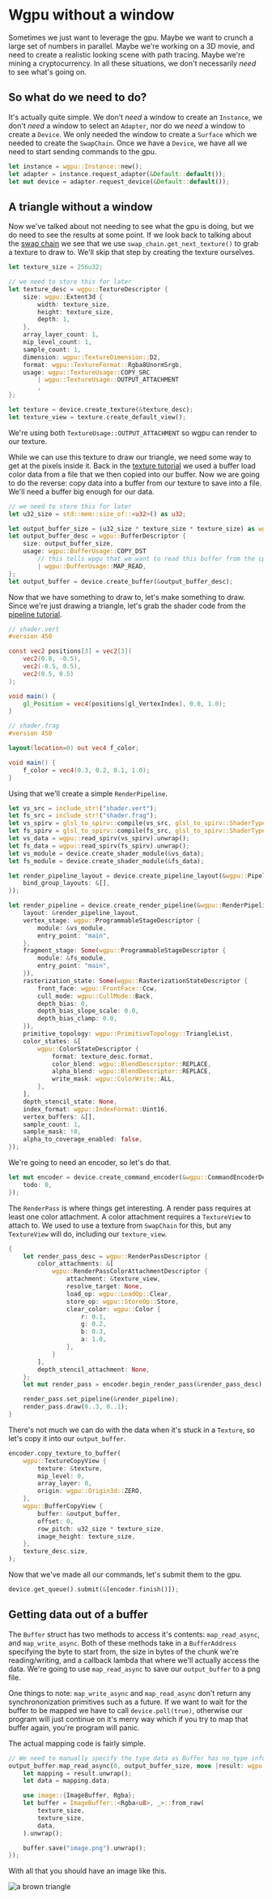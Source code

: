 # Wgpu without a window

Sometimes we just want to leverage the gpu. Maybe we want to crunch a large set of numbers in parallel. Maybe we're working on a 3D movie, and need to create a realistic looking scene with path tracing. Maybe we're mining a cryptocurrency. In all these situations, we don't necessarily *need* to see what's going on.

## So what do we need to do?

It's actually quite simple. We don't *need* a window to create an `Instance`, we don't *need* a window to select an `Adapter`, nor do we *need* a window to create a `Device`. We only needed the window to create a `Surface` which we needed to create the `SwapChain`. Once we have a `Device`, we have all we need to start sending commands to the gpu.

```rust
let instance = wgpu::Instance::new();
let adapter = instance.request_adapter(&Default::default());
let mut device = adapter.request_device(&Default::default());
```

## A triangle without a window

Now we've talked about not needing to see what the gpu is doing, but we do need to see the results at some point. If we look back to talking about the [swap chain](/beginner/tutorial2-swapchain/#render) we see that we use `swap_chain.get_next_texture()` to grab a texture to draw to. We'll skip that step by creating the texture ourselves.

```rust
let texture_size = 256u32;

// we need to store this for later
let texture_desc = wgpu::TextureDescriptor {
    size: wgpu::Extent3d {
        width: texture_size,
        height: texture_size,
        depth: 1,
    },
    array_layer_count: 1,
    mip_level_count: 1,
    sample_count: 1,
    dimension: wgpu::TextureDimension::D2,
    format: wgpu::TextureFormat::Rgba8UnormSrgb,
    usage: wgpu::TextureUsage::COPY_SRC 
        | wgpu::TextureUsage::OUTPUT_ATTACHMENT
        ,
};

let texture = device.create_texture(&texture_desc);
let texture_view = texture.create_default_view();
```

We're using both `TextureUsage::OUTPUT_ATTACHMENT` so wgpu can render to our texture.

While we can use this texture to draw our triangle, we need some way to get at the pixels inside it. Back in the [texture tutorial](/beginner/tutorial5-textures/) we used a buffer load color data from a file that we then copied into our buffer. Now we are going to do the reverse: copy data into a buffer from our texture to save into a file. We'll need a buffer big enough for our data.

```rust
// we need to store this for later
let u32_size = std::mem::size_of::<u32>() as u32;

let output_buffer_size = (u32_size * texture_size * texture_size) as wgpu::BufferAddress;
let output_buffer_desc = wgpu::BufferDescriptor {
    size: output_buffer_size,
    usage: wgpu::BufferUsage::COPY_DST 
        // this tells wpgu that we want to read this buffer from the cpu
        | wgpu::BufferUsage::MAP_READ,
};
let output_buffer = device.create_buffer(&output_buffer_desc);
```

Now that we have something to draw to, let's make something to draw. Since we're just drawing a triangle, let's grab the shader code from the [pipeline tutorial](/beginner/tutorial3-pipeline/#writing-the-shaders).

```glsl
// shader.vert
#version 450

const vec2 positions[3] = vec2[3](
    vec2(0.0, -0.5),
    vec2(-0.5, 0.5),
    vec2(0.5, 0.5)
);

void main() {
    gl_Position = vec4(positions[gl_VertexIndex], 0.0, 1.0);
}
```

```glsl
// shader.frag
#version 450

layout(location=0) out vec4 f_color;

void main() {
    f_color = vec4(0.3, 0.2, 0.1, 1.0);
}
```

Using that we'll create a simple `RenderPipeline`.

```rust
let vs_src = include_str!("shader.vert");
let fs_src = include_str!("shader.frag");
let vs_spirv = glsl_to_spirv::compile(vs_src, glsl_to_spirv::ShaderType::Vertex).unwrap();
let fs_spirv = glsl_to_spirv::compile(fs_src, glsl_to_spirv::ShaderType::Fragment).unwrap();
let vs_data = wgpu::read_spirv(vs_spirv).unwrap();
let fs_data = wgpu::read_spirv(fs_spirv).unwrap();
let vs_module = device.create_shader_module(&vs_data);
let fs_module = device.create_shader_module(&fs_data);

let render_pipeline_layout = device.create_pipeline_layout(&wgpu::PipelineLayoutDescriptor {
    bind_group_layouts: &[],
});

let render_pipeline = device.create_render_pipeline(&wgpu::RenderPipelineDescriptor {
    layout: &render_pipeline_layout,
    vertex_stage: wgpu::ProgrammableStageDescriptor {
        module: &vs_module,
        entry_point: "main",
    },
    fragment_stage: Some(wgpu::ProgrammableStageDescriptor {
        module: &fs_module,
        entry_point: "main",
    }),
    rasterization_state: Some(wgpu::RasterizationStateDescriptor {
        front_face: wgpu::FrontFace::Ccw,
        cull_mode: wgpu::CullMode::Back,
        depth_bias: 0,
        depth_bias_slope_scale: 0.0,
        depth_bias_clamp: 0.0,
    }),
    primitive_topology: wgpu::PrimitiveTopology::TriangleList,
    color_states: &[
        wgpu::ColorStateDescriptor {
            format: texture_desc.format,
            color_blend: wgpu::BlendDescriptor::REPLACE,
            alpha_blend: wgpu::BlendDescriptor::REPLACE,
            write_mask: wgpu::ColorWrite::ALL,
        },
    ],
    depth_stencil_state: None,
    index_format: wgpu::IndexFormat::Uint16,
    vertex_buffers: &[],
    sample_count: 1,
    sample_mask: !0,
    alpha_to_coverage_enabled: false,
});
```

We're going to need an encoder, so let's do that.

```rust
let mut encoder = device.create_command_encoder(&wgpu::CommandEncoderDescriptor {
    todo: 0,
});
```

The `RenderPass` is where things get interesting. A render pass requires at least one color attachment. A color attachment requires a `TextureView` to attach to. We used to use a texture from `SwapChain` for this, but any `TextureView` will do, including our `texture_view`.

```rust
{
    let render_pass_desc = wgpu::RenderPassDescriptor {
        color_attachments: &[
            wgpu::RenderPassColorAttachmentDescriptor {
                attachment: &texture_view,
                resolve_target: None,
                load_op: wgpu::LoadOp::Clear,
                store_op: wgpu::StoreOp::Store,
                clear_color: wgpu::Color {
                    r: 0.1,
                    g: 0.2,
                    b: 0.3,
                    a: 1.0,
                },
            }
        ],
        depth_stencil_attachment: None,
    };
    let mut render_pass = encoder.begin_render_pass(&render_pass_desc);

    render_pass.set_pipeline(&render_pipeline);
    render_pass.draw(0..3, 0..1);
}
```

There's not much we can do with the data when it's stuck in a `Texture`, so let's copy it into our `output_buffer`.

```rust
encoder.copy_texture_to_buffer(
    wgpu::TextureCopyView {
        texture: &texture,
        mip_level: 0,
        array_layer: 0,
        origin: wgpu::Origin3d::ZERO,
    }, 
    wgpu::BufferCopyView {
        buffer: &output_buffer,
        offset: 0,
        row_pitch: u32_size * texture_size,
        image_height: texture_size,
    }, 
    texture_desc.size,
);
```

Now that we've made all our commands, let's submit them to the gpu.

```rust
device.get_queue().submit(&[encoder.finish()]);
```

## Getting data out of a buffer

The `Buffer` struct has two methods to access it's contents: `map_read_async`, and `map_write_async`. Both of these methods take in a `BufferAddress` specifying the byte to start from, the size in bytes of the chunk we're reading/writing, and a callback lambda that where we'll actually access the data. We're going to use `map_read_async` to save our `output_buffer` to a png file.

One things to note: `map_write_async` and `map_read_async` don't return any synchrononization primitives such as a future. If we want to wait for the buffer to be mapped we have to call `device.poll(true)`, otherwise our program will just continue on it's merry way which if you try to map that buffer again, you're program will panic.

The actual mapping code is fairly simple.

```rust
// We need to manually specify the type data as Buffer has no type information
output_buffer.map_read_async(0, output_buffer_size, move |result: wgpu::BufferMapAsyncResult<&[u8]>| {
    let mapping = result.unwrap();
    let data = mapping.data;

    use image::{ImageBuffer, Rgba};
    let buffer = ImageBuffer::<Rgba<u8>, _>::from_raw(
        texture_size,
        texture_size,
        data,
    ).unwrap();

    buffer.save("image.png").unwrap();
});
```

With all that you should have an image like this. 

![a brown triangle](./image-output.png)

<AutoGithubLink/>
